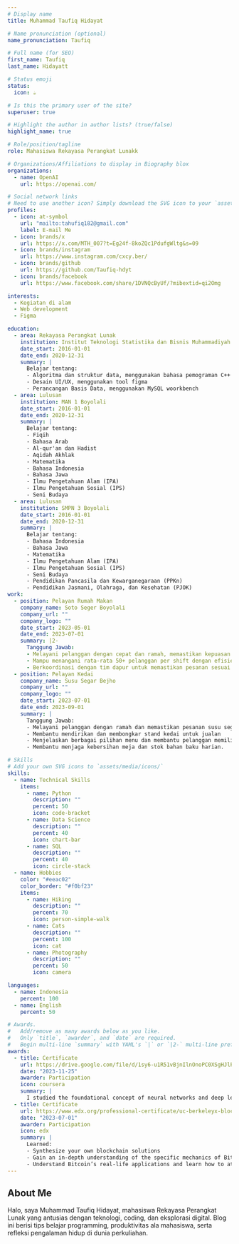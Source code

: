 ```yaml
---
# Display name
title: Muhammad Taufiq Hidayat

# Name pronunciation (optional)
name_pronunciation: Taufiq

# Full name (for SEO)
first_name: Taufiq
last_name: Hidayatt

# Status emoji
status:
  icon: ☕️

# Is this the primary user of the site?
superuser: true

# Highlight the author in author lists? (true/false)
highlight_name: true

# Role/position/tagline
role: Mahasiswa Rekayasa Perangkat Lunakk

# Organizations/Affiliations to display in Biography blox
organizations:
  - name: OpenAI
    url: https://openai.com/

# Social network links
# Need to use another icon? Simply download the SVG icon to your `assets/media/icons/` folder.
profiles:
  - icon: at-symbol
    url: "mailto:tahufiq182@gmail.com"
    label: E-mail Me
  - icon: brands/x
    url: https://x.com/MTH_007?t=Eg24f-8koZQc1PdufgWltg&s=09
  - icon: brands/instagram
    url: https://www.instagram.com/cxcy.ber/
  - icon: brands/github
    url: https://github.com/Taufiq-hdyt
  - icon: brands/facebook
    url: https://www.facebook.com/share/1DVNQcByUf/?mibextid=qi2Omg

interests:
  - Kegiatan di alam
  - Web development
  - Figma

education:
  - area: Rekayasa Perangkat Lunak
    institution: Institut Teknologi Statistika dan Bisnis Muhammadiyah Semarang
    date_start: 2016-01-01
    date_end: 2020-12-31
    summary: |
      Belajar tentang:
      - Algoritma dan struktur data, menggunakan bahasa pemograman C++ & C
      - Desain UI/UX, menggunakan tool figma
      - Perancangan Basis Data, menggunakan MySQL woorkbench
  - area: Lulusan
    institution: MAN 1 Boyolali
    date_start: 2016-01-01
    date_end: 2020-12-31
    summary: |
      Belajar tentang:
      - Fiqih
      - Bahasa Arab
      - Al-qur'an dan Hadist
      - Aqidah Akhlak
      - Matematika
      - Bahasa Indonesia
      - Bahasa Jawa
      - Ilmu Pengetahuan Alam (IPA)
      - Ilmu Pengetahuan Sosial (IPS)
      - Seni Budaya
  - area: Lulusan
    institution: SMPN 3 Boyolali
    date_start: 2016-01-01
    date_end: 2020-12-31
    summary: |
      Belajar tentang:
      - Bahasa Indonesia
      - Bahasa Jawa
      - Matematika
      - Ilmu Pengetahuan Alam (IPA)
      - Ilmu Pengetahuan Sosial (IPS)
      - Seni Budaya
      - Pendidikan Pancasila dan Kewarganegaraan (PPKn)
      - Pendidikan Jasmani, Olahraga, dan Kesehatan (PJOK)
work:
  - position: Pelayan Rumah Makan
    company_name: Soto Seger Boyolali
    company_url: ""
    company_logo: ""
    date_start: 2023-05-01
    date_end: 2023-07-01
    summary: |2-
      Tanggung Jawab:
      - Melayani pelanggan dengan cepat dan ramah, memastikan kepuasan pelanggan tetap tinggi.
      - Mampu menangani rata-rata 50+ pelanggan per shift dengan efisiensi dan ketelitian.
      - Berkoordinasi dengan tim dapur untuk memastikan pesanan sesuai dan tepat waktu.
  - position: Pelayan Kedai
    company_name: Susu Segar Bejho
    company_url: ""
    company_logo: ""
    date_start: 2023-07-01
    date_end: 2023-09-01
    summary: |
      Tanggung Jawab:
      - Melayani pelanggan dengan ramah dan memastikan pesanan susu segar disajikan sesuai standar.
      - Membantu mendirikan dan membongkar stand kedai untuk jualan
      - Menjelaskan berbagai pilihan menu dan membantu pelanggan memilih produk yang sesuai.
      - Membantu menjaga kebersihan meja dan stok bahan baku harian.

# Skills
# Add your own SVG icons to `assets/media/icons/`
skills:
  - name: Technical Skills
    items:
      - name: Python
        description: ""
        percent: 50
        icon: code-bracket
      - name: Data Science
        description: ""
        percent: 40
        icon: chart-bar
      - name: SQL
        description: ""
        percent: 40
        icon: circle-stack
  - name: Hobbies
    color: "#eeac02"
    color_border: "#f0bf23"
    items:
      - name: Hiking
        description: ""
        percent: 70
        icon: person-simple-walk
      - name: Cats
        description: ""
        percent: 100
        icon: cat
      - name: Photography
        description: ""
        percent: 50
        icon: camera

languages:
  - name: Indonesia
    percent: 100
  - name: English
    percent: 50

# Awards.
#   Add/remove as many awards below as you like.
#   Only `title`, `awarder`, and `date` are required.
#   Begin multi-line `summary` with YAML's `|` or `|2-` multi-line prefix and indent 2 spaces below.
awards:
  - title: Certificate
    url: https://drive.google.com/file/d/1sy6-u1R51vBjnIlnOnoPC0XSgHJlPY4k/view?usp=drive_link
    date: "2023-11-25"
    awarder: Participation
    icon: coursera
    summary: |
      I studied the foundational concept of neural networks and deep learning. By the end, I was familiar with the significant technological trends driving the rise of deep learning; build, train, and apply fully connected deep neural networks; implement efficient (vectorized) neural networks; identify key parameters in a neural network’s architecture; and apply deep learning to your own applications.
  - title: Certificate
    url: https://www.edx.org/professional-certificate/uc-berkeleyx-blockchain-fundamentals
    date: "2023-07-01"
    awarder: Participation
    icon: edx
    summary: |
      Learned:
      - Synthesize your own blockchain solutions
      - Gain an in-depth understanding of the specific mechanics of Bitcoin
      - Understand Bitcoin’s real-life applications and learn how to attack and destroy Bitcoin, Ethereum, smart contracts and Dapps, and alternatives to Bitcoin’s Proof-of-Work consensus algorithm
---
```


## About Me

Halo, saya Muhammad Taufiq Hidayat, mahasiswa Rekayasa Perangkat Lunak yang antusias dengan teknologi, coding, dan eksplorasi digital. Blog ini berisi tips belajar programming, produktivitas ala mahasiswa, serta refleksi pengalaman hidup di dunia perkuliahan.
